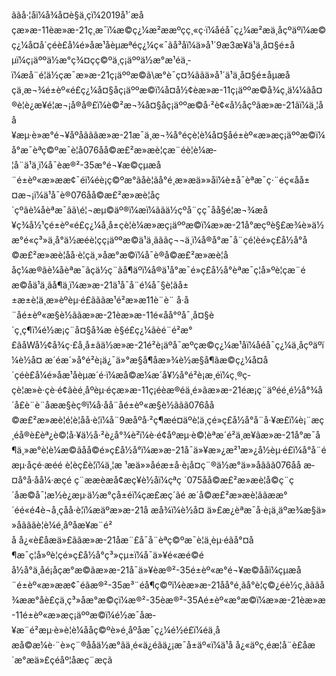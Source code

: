 ããå·¦åï¼å¾å¤è§ä¸çï¼2019å¹´æåçæ»æ-11èæ»æ-21ç¸æ¯ï¼æ©ç¿¼æ²ææºçç¸«ç·ï¼åéå¯ç¿¼æ²æä¸åçºäºï¼æ©ç¿¼å¤å´çéè£å¼é»åæ¹åèµæªéç¿¼ç«¯ãå³åï¼ä»å¹´9æ3æ¥ä¹ä¸å¤§é±åµï¼ç¡äººä½æ°ç¾¤çç©ºä¸­ç¡äººä½æ°æ¹éä¸­ï¼æå¨é¦ä½çæ¯æ»æ-21ç¡äººæ©ã\æ°è¯ç¤¾ããä»å¹´ä¹ä¸å¤§é±åµæåçä¸æ¬¾é±èº«é£ç¿¼å¤§åç¡äººæ©ï¼å¤å½¢èæ»æ-11ç¡äººæ©å¾ç¸ä¼¼ãå¤®è¦è¿æ¥é¦æ¬¡å®å®£ï¼è©²æ¬¾å¤§åç¡äººæ©å·²è¢«å½åçºãæ»æ-21ãï¼ä¸¦å å¥æµ·è»æ°é¬¥åºåãããæ»æ-21æ¯ä¸æ¬¾å°éçè¦è¼å¤§åé±èº«æ»æç¡äººæ©ï¼å°æ¯èªç©ºæ¯è¦å076åå©æ£²æ»æè¦çæ¨éè¦è¼æ­¦å¨ä¹ä¸ï¼å¯èæ®²-35æ°é¬¥æ©çµæå¨é±èº«æ»ææ¢¯éï¼éè¡ç©ºæ°ãåè¦ãå°é¸æ»æä»»åï¼è±å¯èªæ¯ç·¨éç«åå±¤æ¬¡ï¼ä¹å¯è®076åå©æ£²æ»æè¦åç´çºãè¼åèªæ¯ãã\é¦¬æµ©äº®ï¼æï¼ããä½çºå¨çç¯åå§é¦æ¬¾æå¥ç¾å½¹çé±èº«é£ç¿¼å¸å±çè¦è¼æ»æç¡äººæ©ï¼æ»æ-21å°æçºè§£æ¾è»ä½æ°é«ç³»ä¸­å°ä½æéè¦çç¡äººæ©ä¹ä¸ãããç¬¬ä¸ï¼å®å°æ¯å¨çé¦èé»ç£å½å°å©æ£²æ»æè¦åå·è¦çä¸»åæ°æ©ï¼å¯è®å©æ£²æ»æè¦ååç¼æ®ãè¼åèªæ¯ãçä½ç¨ãå¶äºï¼å®ä¹å°æ¯é»ç£å½å°èªæ¯ç¦å»ºè¦çæ¨éæ©åä¹ä¸ãå¶ä¸ï¼æ»æ-21ä¹å¯å¨é¼å¯§è¦ãå±±æ±è¦ä¸æ»èºèµ·é£ãããæ¹é²æ»æ11è¨­è¨ å·å¨åé±èº«æ§è½ããæ»æ-21èæ»æ-11é«åå°ºå¯¸å¤§è´ç¸ç¶ï¼é½æ¡ç¨å¤§å¾æ è§é£ç¿¼ãèé¨é²æ°£ãåWå½¢å¾ç·£å¸å±ãä½æ»æ-21é²è¡äºå¯æºçæ©ç¿¼æ¹åï¼åéå¯ç¿¼ä¸åçºäºï¼è½å¤ æ´éæ´»å°é²è¡ä¿¯ä»°æ§å¶åæ»¾è½æ§å¶ãæ©ç¿¼å¤å´çéè£å¼é»åæ¹åèµæ´é·ï¼æå©æ¼æ´å¥½å°é²è¡æ¸éï¼ç¸®ç­çè¦æ»è·çè·é¢ãèé¸åºèµ·éçæ»æ-11ç¡éèæ®éä¸é»ãæ»æ-21éæ¡ç¨äºéé¸é½å°¾å´å£è¨­è¨åææ§èç®ï¼å·åå¨åé±èº«æ§è½ããã076åå©æ£²æ»æè¦é¦è¦åå·è¦ï¼å¨9æåºå·²ç¶æé¤äºè¦ä¸çé»ç£å½å°å¨å·¥æ£ï¼è¡¨æç¸éå®è£èª¿è©¦å·¥ä½å·²è¿å°¾è²ï¼è·é¢åºæµ·è©¦èªæ´é²ä¸æ­¥ãæ»æ-21å°æ¯å¶ä¸»æ°è¦è¼æ©ãåå©é»ç£å½å°ï¼æ»æ-21å¯ä»¥æ»¿æ²¹æ»¿å½èµ·é£ï¼å°å¨éæµ·åçé·æéé è­¦èç£è¦ï¼ä¸¦æ ¹æä»»åéæ±å·è¡å¤ç¨®ä½æ°ä»»åããã076åå æ­¤å°å·åå¼·æçé ç¨ææèæå¢æç¥è½åï¼çªç ´075åå©æ£²æ»æè¦å©ç¨ç´åæ©å¯¦æ½è¿æµ·ä½æ°çå±éï¼çæ­£æç´ãé æ´å©æ£²æ»æè¦ããææ°´éé«é4è¬å¸çåå·è¦ï¼æäºæ»æ-21å æå¾ï¼è½å¤ ä»£æ¿èªæ¯å·è¡ä¸äºæ¾æ§ä»»åãããè¦è¼é¸åºåæ­¥æ¨é² å å¿«è£åæä»£ããæ»æ-21åæ¨£å¯å¨èªç©ºæ¯è¦ä¸èµ·éãå°¤å¶æ¯ç¦å»ºè¦çé»ç£å½å°ç³»çµ±ï¼å¯ä»¥é«æé©éå½å°ä¸åé¡åçæ°æ©ãæ»æ-21å¯ä»¥èæ®²-35é±èº«æ°é¬¥æ©ååï¼çµæå¨é±èº«æ»ææ¢¯éãæ®²-35æ³¨éå¶ç©ºï¼èæ»æ-21åå°é¸ãå°è¦ç©¿éè½ç¸ãããå¾ææ°åè£çä¸ç³»åæ°æ©çï¼æ®²-35èæ®²-35Aé±èº«æ°æ©ï¼æ»æ-21èæ»æ-11é±èº«æ»æç¡äººæ©ï¼é½æ¯åæ­¥æ¨é²æµ·è»è¦è¼ååç©ºè»é¸åºåæ¯ç¿¼é½é£ï¼éä¸åæå©æ¼è·¨è»ç¨®ååä½æ°ãä¸é«ä¿éãä¿¡æ¯å±äº«ï¼ä¹å å¿«äºç¸éæ­¦å¨è£åæ´æ°æä»£çéåº¦åæç¨æçã